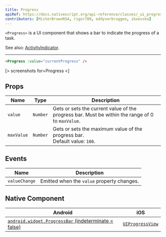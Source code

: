 ```yaml
---
title: Progress
apiRef: https://docs.nativescript.org/api-reference/classes/_ui_progress_.progress
contributors: [MisterBrownRSA, rigor789, eddyverbruggen, ikoevska]
---
```


`<Progress>` is a UI component that shows a bar to indicate the progress of a task. 

See also: [ActivityIndicator](/en/docs/elements/components/activity-indicator).

---

```html
<Progress :value="currentProgress" />
```

[> screenshots for=Progress <]

## Props

| Name | Type | Description |
|------|------|-------------|
| `value` | `Number` | Gets or sets the current value of the progress bar. Must be within the range of 0 to `maxValue`.
| `maxValue` | `Number` | Gets or sets the maximum value of the progress bar.<br/>Default value: `100`.

## Events

| Name | Description |
|------|-------------|
| `valueChange` | Emitted when the `value` property changes.

## Native Component

| Android | iOS |
|---------|-----|
| [`android.widget.ProgressBar` (indeterminate = false)](https://developer.android.com/reference/android/widget/ProgressBar.html) | [`UIProgressView`](https://developer.apple.com/documentation/uikit/uiprogressview)
